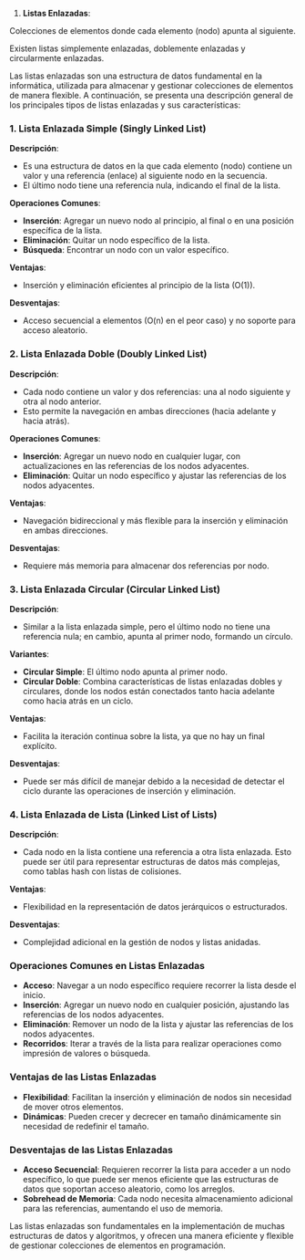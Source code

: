 1. **Listas Enlazadas**: 

Colecciones de elementos donde cada elemento (nodo) apunta al siguiente.

Existen listas simplemente enlazadas, doblemente enlazadas y circularmente enlazadas.

Las listas enlazadas son una estructura de datos fundamental en la informática, utilizada para almacenar y gestionar colecciones de elementos de manera flexible. A continuación, se presenta una descripción general de los principales tipos de listas enlazadas y sus características:




### 1. **Lista Enlazada Simple (Singly Linked List)**

**Descripción**:

- Es una estructura de datos en la que cada elemento (nodo) contiene un valor y una referencia (enlace) al siguiente nodo en la secuencia.
- El último nodo tiene una referencia nula, indicando el final de la lista.

**Operaciones Comunes**:

- **Inserción**: Agregar un nuevo nodo al principio, al final o en una posición específica de la lista.
- **Eliminación**: Quitar un nodo específico de la lista.
- **Búsqueda**: Encontrar un nodo con un valor específico.

**Ventajas**:

- Inserción y eliminación eficientes al principio de la lista (O(1)).

**Desventajas**:

- Acceso secuencial a elementos (O(n) en el peor caso) y no soporte para acceso aleatorio.






### 2. **Lista Enlazada Doble (Doubly Linked List)**

**Descripción**:

- Cada nodo contiene un valor y dos referencias: una al nodo siguiente y otra al nodo anterior.
- Esto permite la navegación en ambas direcciones (hacia adelante y hacia atrás).

**Operaciones Comunes**:

- **Inserción**: Agregar un nuevo nodo en cualquier lugar, con actualizaciones en las referencias de los nodos adyacentes.
- **Eliminación**: Quitar un nodo específico y ajustar las referencias de los nodos adyacentes.

**Ventajas**:

- Navegación bidireccional y más flexible para la inserción y eliminación en ambas direcciones.

**Desventajas**:

- Requiere más memoria para almacenar dos referencias por nodo.







### 3. **Lista Enlazada Circular (Circular Linked List)**

**Descripción**:

- Similar a la lista enlazada simple, pero el último nodo no tiene una referencia nula; en cambio, apunta al primer nodo, formando un círculo.

**Variantes**:

- **Circular Simple**: El último nodo apunta al primer nodo.
- **Circular Doble**: Combina características de listas enlazadas dobles y circulares, donde los nodos están conectados tanto hacia adelante como hacia atrás en un ciclo.

**Ventajas**:

- Facilita la iteración continua sobre la lista, ya que no hay un final explícito.

**Desventajas**:

- Puede ser más difícil de manejar debido a la necesidad de detectar el ciclo durante las operaciones de inserción y eliminación.







### 4. **Lista Enlazada de Lista (Linked List of Lists)**

**Descripción**:

- Cada nodo en la lista contiene una referencia a otra lista enlazada. Esto puede ser útil para representar estructuras de datos más complejas, como tablas hash con listas de colisiones.

**Ventajas**:

- Flexibilidad en la representación de datos jerárquicos o estructurados.

**Desventajas**:

- Complejidad adicional en la gestión de nodos y listas anidadas.

### **Operaciones Comunes en Listas Enlazadas**

- **Acceso**: Navegar a un nodo específico requiere recorrer la lista desde el inicio.
- **Inserción**: Agregar un nuevo nodo en cualquier posición, ajustando las referencias de los nodos adyacentes.
- **Eliminación**: Remover un nodo de la lista y ajustar las referencias de los nodos adyacentes.
- **Recorridos**: Iterar a través de la lista para realizar operaciones como impresión de valores o búsqueda.

### **Ventajas de las Listas Enlazadas**

- **Flexibilidad**: Facilitan la inserción y eliminación de nodos sin necesidad de mover otros elementos.
- **Dinámicas**: Pueden crecer y decrecer en tamaño dinámicamente sin necesidad de redefinir el tamaño.

### **Desventajas de las Listas Enlazadas**

- **Acceso Secuencial**: Requieren recorrer la lista para acceder a un nodo específico, lo que puede ser menos eficiente que las estructuras de datos que soportan acceso aleatorio, como los arreglos.
- **Sobrehead de Memoria**: Cada nodo necesita almacenamiento adicional para las referencias, aumentando el uso de memoria.

Las listas enlazadas son fundamentales en la implementación de muchas estructuras de datos y algoritmos, y ofrecen una manera eficiente y flexible de gestionar colecciones de elementos en programación.
